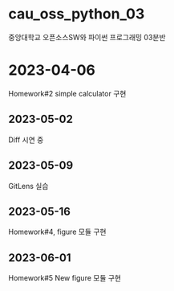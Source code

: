 # cau_oss_python_03
중앙대학교 오픈소스SW와 파이썬 프로그래밍 03분반

# 2023-04-06
Homework#2 simple calculator 구현

## 2023-05-02
Diff 시연 중

## 2023-05-09
GitLens 실습

## 2023-05-16
Homework#4, figure 모듈 구현

## 2023-06-01
Homework#5 New figure 모듈 구현
